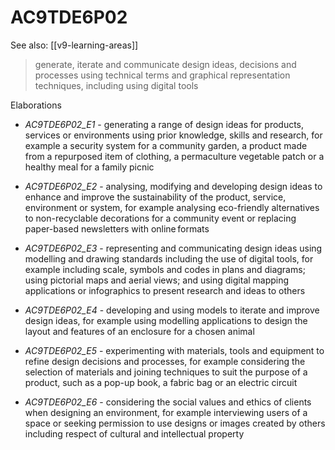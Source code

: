 
# AC9TDE6P02 

See also: [[v9-learning-areas]]

> generate, iterate and communicate design ideas, decisions and processes using technical terms and graphical representation techniques, including using digital tools

Elaborations


- _AC9TDE6P02_E1_ - generating a range of design ideas for products, services or environments using prior knowledge, skills and research, for example a security system for a community garden, a product made from a repurposed item of clothing, a permaculture vegetable patch or a healthy meal for a family picnic

- _AC9TDE6P02_E2_ - analysing, modifying and developing design ideas to enhance and improve the sustainability of the product, service, environment or system, for example analysing eco-friendly alternatives to non-recyclable decorations for a community event or replacing paper-based newsletters with online formats

- _AC9TDE6P02_E3_ - representing and communicating design ideas using modelling and drawing standards including the use of digital tools, for example including scale, symbols and codes in plans and diagrams; using pictorial maps and aerial views; and using digital mapping applications or infographics to present research and ideas to others

- _AC9TDE6P02_E4_ - developing and using models to iterate and improve design ideas, for example using modelling applications to design the layout and features of an enclosure for a chosen animal

- _AC9TDE6P02_E5_ - experimenting with materials, tools and equipment to refine design decisions and processes, for example considering the selection of materials and joining techniques to suit the purpose of a product, such as a pop-up book, a fabric bag or an electric circuit

- _AC9TDE6P02_E6_ - considering the social values and ethics of clients when designing an environment, for example interviewing users of a space or seeking permission to use designs or images created by others including respect of cultural and intellectual property
